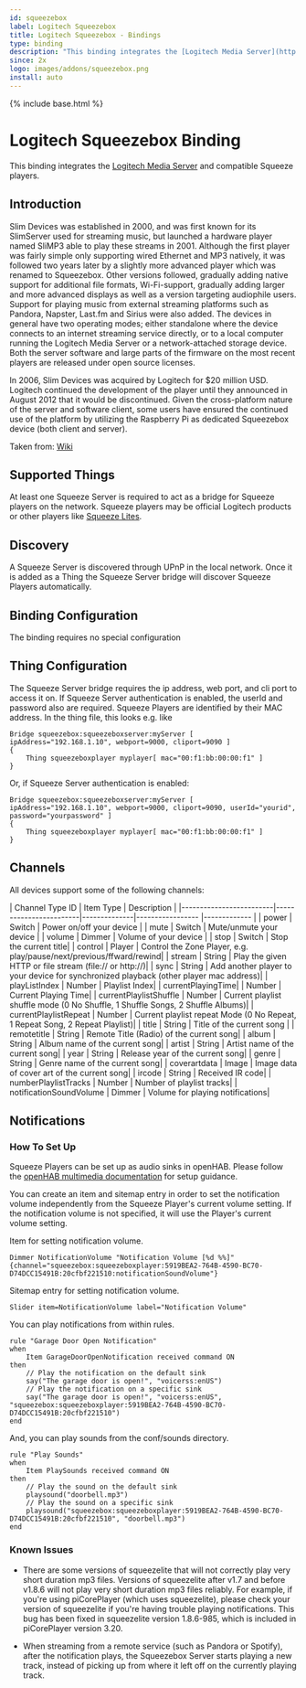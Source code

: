 ```yaml
---
id: squeezebox
label: Logitech Squeezebox
title: Logitech Squeezebox - Bindings
type: binding
description: "This binding integrates the [Logitech Media Server](http://www.mysqueezebox.com) and compatible Squeeze players."
since: 2x
logo: images/addons/squeezebox.png
install: auto
---
```


<!-- Attention authors: Do not edit directly. Please add your changes to the appropriate source repository -->

{% include base.html %}

# Logitech Squeezebox Binding

This binding integrates the [Logitech Media Server](http://www.mysqueezebox.com) and compatible Squeeze players.

## Introduction

Slim Devices was established in 2000, and was first known for its SlimServer used for streaming music, but launched a hardware player named SliMP3 able to play these streams in 2001. Although the first player was fairly simple only supporting wired Ethernet and MP3 natively, it was followed two years later by a slightly more advanced player which was renamed to Squeezebox. Other versions followed, gradually adding native support for additional file formats, Wi-Fi-support, gradually adding larger and more advanced displays as well as a version targeting audiophile users. Support for playing music from external streaming platforms such as Pandora, Napster, Last.fm and Sirius were also added. The devices in general have two operating modes; either standalone where the device connects to an internet streaming service directly, or to a local computer running the Logitech Media Server or a network-attached storage device. Both the server software and large parts of the firmware on the most recent players are released under open source licenses.

In 2006, Slim Devices was acquired by Logitech for $20 million USD. Logitech continued the development of the player until they announced in August 2012 that it would be discontinued. Given the cross-platform nature of the server and software client, some users have ensured the continued use of the platform by utilizing the Raspberry Pi as dedicated Squeezebox device (both client and server).

Taken from: [Wiki](http://en.wikipedia.org/wiki/Squeezebox_%28network_music_player%29)

## Supported Things

At least one Squeeze Server is required to act as a bridge for Squeeze players on the network.  Squeeze players may be official Logitech products or other players like [Squeeze Lites](https://code.google.com/p/squeezelite/).

## Discovery

A Squeeze Server is discovered through UPnP in the local network. Once it is added as a Thing the Squeeze Server bridge will discover Squeeze Players automatically. 

## Binding Configuration

The binding requires no special configuration

## Thing Configuration

The Squeeze Server bridge requires the ip address, web port, and cli port to access it on.  If Squeeze Server authentication is enabled, the userId and password also are required.
Squeeze Players are identified by their MAC address.
In the thing file, this looks e.g. like

```
Bridge squeezebox:squeezeboxserver:myServer [ ipAddress="192.168.1.10", webport=9000, cliport=9090 ]
{
    Thing squeezeboxplayer myplayer[ mac="00:f1:bb:00:00:f1" ]
}
```

Or, if Squeeze Server authentication is enabled:

```
Bridge squeezebox:squeezeboxserver:myServer [ ipAddress="192.168.1.10", webport=9000, cliport=9090, userId="yourid", password="yourpassword" ]
{
    Thing squeezeboxplayer myplayer[ mac="00:f1:bb:00:00:f1" ]
}
```

## Channels

All devices support some of the following channels:

| Channel Type ID         | Item Type    | Description  |
|-------------------------|------------------------|--------------|----------------- |------------- |
| power                   | Switch       | Power on/off your device |
| mute                    | Switch       | Mute/unmute your device |
| volume                  | Dimmer       | Volume of your device |
| stop                    | Switch       | Stop the current title|
| control                 | Player       | Control the Zone Player, e.g.  play/pause/next/previous/ffward/rewind|
| stream                  | String       | Play the given HTTP or file stream (file:// or http://)|
| sync                    | String       | Add another player to your device for synchronized playback (other player mac address)|
| playListIndex           | Number       | Playlist Index|
| currentPlayingTime|     | Number       | Current Playing Time|
| currentPlaylistShuffle  | Number       | Current playlist shuffle mode (0 No Shuffle, 1 Shuffle Songs, 2 Shuffle Albums)|
| currentPlaylistRepeat   | Number       | Current playlist repeat Mode (0 No Repeat, 1 Repeat Song, 2 Repeat Playlist)|
| title                   | String       | Title of the current song |
| remotetitle             | String       | Remote Title (Radio) of the current song|
| album                   | String       | Album name of the current song|
| artist                  | String       | Artist name of the current song|
| year                    | String       | Release year of the current song|
| genre                   | String       | Genre name of the current song|
| coverartdata            | Image        | Image data of cover art of the current song|
| ircode                  | String       | Received IR code|
| numberPlaylistTracks    | Number       | Number of playlist tracks|
| notificationSoundVolume | Dimmer       | Volume for playing notifications|

## Notifications

### How To Set Up

Squeeze Players can be set up as audio sinks in openHAB.  Please follow the [openHAB multimedia documentation](http://docs.openhab.org/configuration/multimedia.html) for setup guidance. 

You can create an item and sitemap entry in order to set the notification volume independently from the Squeeze Player's current volume setting. If the notification volume is not specified, it will use the Player's current volume setting.

Item for setting notification volume.

```
Dimmer NotificationVolume "Notification Volume [%d %%]" {channel="squeezebox:squeezeboxplayer:5919BEA2-764B-4590-BC70-D74DCC15491B:20cfbf221510:notificationSoundVolume"}
```

Sitemap entry for setting notification volume.

```
Slider item=NotificationVolume label="Notification Volume"
```

You can play notifications from within rules.

```
rule "Garage Door Open Notification"
when
    Item GarageDoorOpenNotification received command ON
then
    // Play the notification on the default sink
    say("The garage door is open!", "voicerss:enUS")
    // Play the notification on a specific sink
    say("The garage door is open!", "voicerss:enUS", "squeezebox:squeezeboxplayer:5919BEA2-764B-4590-BC70-D74DCC15491B:20cfbf221510")
end
```

And, you can play sounds from the conf/sounds directory.

```
rule "Play Sounds"
when
    Item PlaySounds received command ON
then
    // Play the sound on the default sink
    playsound("doorbell.mp3")
    // Play the sound on a specific sink
    playsound("squeezebox:squeezeboxplayer:5919BEA2-764B-4590-BC70-D74DCC15491B:20cfbf221510", "doorbell.mp3")
end
```

### Known Issues

- There are some versions of squeezelite that will not correctly play very short duration mp3 files.  Versions of squeezelite after v1.7 and before v1.8.6 will not play very short duration mp3 files reliably.  For example, if you're using piCorePlayer (which uses squeezelite), please check your version of squeezelite if you're having trouble playing notifications. This bug has been fixed in squeezelite version 1.8.6-985, which is included in piCorePlayer version 3.20.

- When streaming from a remote service (such as Pandora or Spotify), after the notification plays, the Squeezebox Server starts playing a new track, instead of picking up from where it left off on the currently playing track.
